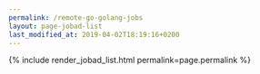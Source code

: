 ```yaml
---
permalink: /remote-go-golang-jobs
layout: page-jobad-list
last_modified_at: 2019-04-02T18:19:16+0200
---
```

{% include render_jobad_list.html permalink=page.permalink %}
